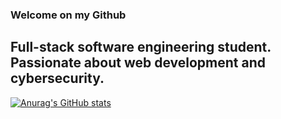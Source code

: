 ### Welcome on my Github
## Full-stack software engineering student. Passionate about web development and cybersecurity.
[![Anurag's GitHub stats](https://github-readme-stats.vercel.app/api?username=GioKori)](https://github.com/anuraghazra/github-readme-stats)

